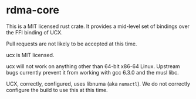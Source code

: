 # rdma-core

This is a MIT licensed rust crate. It provides a mid-level set of bindings over the FFI binding of UCX.

Pull requests are not likely to be accepted at this time.

ucx is MIT licensed.

ucx will not work on anything other than 64-bit x86-64 Linux. Upstream bugs currently prevent it from working with gcc 6.3.0 and the musl libc.

UCX, correctly, configured, uses libnuma (aka `numactl`). We do not correctly configure the build to use this at this time.
